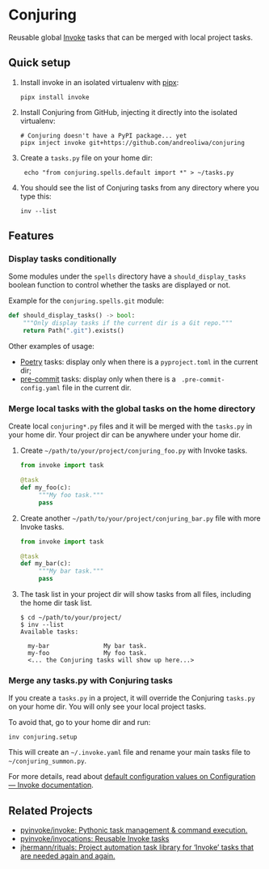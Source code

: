 # Conjuring

Reusable global [Invoke](https://github.com/pyinvoke/invoke) tasks that can be merged with local project tasks.

## Quick setup

1. Install invoke in an isolated virtualenv with [pipx](https://github.com/pypa/pipx):
    ```shell
    pipx install invoke
    ```
2. Install Conjuring from GitHub, injecting it directly into the isolated virtualenv:
    ```shell
    # Conjuring doesn't have a PyPI package... yet
    pipx inject invoke git+https://github.com/andreoliwa/conjuring
    ```
3. Create a `tasks.py` file on your home dir:
   ```shell
    echo "from conjuring.spells.default import *" > ~/tasks.py
    ``` 
4. You should see the list of Conjuring tasks from any directory where you type this:
    ```shell
    inv --list
    ```

## Features

### Display tasks conditionally

Some modules under the `spells` directory have a `should_display_tasks` boolean function to control whether the tasks are displayed or not.

Example for the `conjuring.spells.git` module:
```python
def should_display_tasks() -> bool:
    """Only display tasks if the current dir is a Git repo."""
    return Path(".git").exists()
```

Other examples of usage:

- [Poetry](https://github.com/python-poetry/poetry/) tasks: display only when there is a `pyproject.toml` in the current dir;
- [pre-commit](https://github.com/pre-commit/pre-commit) tasks: display only when there is a ` .pre-commit-config.yaml` file in the current dir. 

### Merge local tasks with the global tasks on the home directory

Create local `conjuring*.py` files and it will be merged with the `tasks.py` in your home dir.
Your project dir can be anywhere under your home dir. 

1. Create `~/path/to/your/project/conjuring_foo.py` with Invoke tasks.
   ```python
   from invoke import task
   
   @task
   def my_foo(c):
        """My foo task."""
        pass
   ```
2. Create another `~/path/to/your/project/conjuring_bar.py` file with more Invoke tasks.
   ```python
   from invoke import task
   
   @task
   def my_bar(c):
        """My bar task."""
        pass
   ```
3. The task list in your project dir will show tasks from all files, including the home dir task list.
   ```shell
   $ cd ~/path/to/your/project/
   $ inv --list
   Available tasks:
   
     my-bar               My bar task.
     my-foo               My foo task.
     <... the Conjuring tasks will show up here...>
   ```

### Merge any tasks.py with Conjuring tasks 

If you create a `tasks.py` in a project, it will override the Conjuring `tasks.py` on your home dir.
You will only see your local project tasks.

To avoid that, go to your home dir and run:

```shell
inv conjuring.setup
```

This will create an `~/.invoke.yaml` file and rename your main tasks file to `~/conjuring_summon.py`.

For more details, read about [default configuration values on Configuration — Invoke documentation](https://docs.pyinvoke.org/en/stable/concepts/configuration.html#default-configuration-values). 

## Related Projects

- [pyinvoke/invoke: Pythonic task management & command execution.](https://github.com/pyinvoke/invoke)
- [pyinvoke/invocations: Reusable Invoke tasks](https://github.com/pyinvoke/invocations)
- [jhermann/rituals: Project automation task library for ‘Invoke’ tasks that are needed again and again.](https://github.com/jhermann/rituals)
